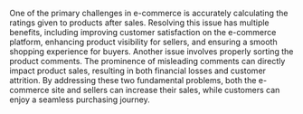 One of the primary challenges in e-commerce is accurately calculating the ratings given to products after sales. Resolving this issue has multiple benefits, including improving customer satisfaction on the e-commerce platform, enhancing product visibility for sellers, and ensuring a smooth shopping experience for buyers. Another issue involves properly sorting the product comments. The prominence of misleading comments can directly impact product sales, resulting in both financial losses and customer attrition. By addressing these two fundamental problems, both the e-commerce site and sellers can increase their sales, while customers can enjoy a seamless purchasing journey.
